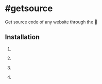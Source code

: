 # #getsource
Get source code of any website through the 🔗

## Installation

1. ``` git clone https://thedrjunfiltered.github.io/getsource

2. ``` cd getsource

3. ``` ls

4. ``` python mytool.py
